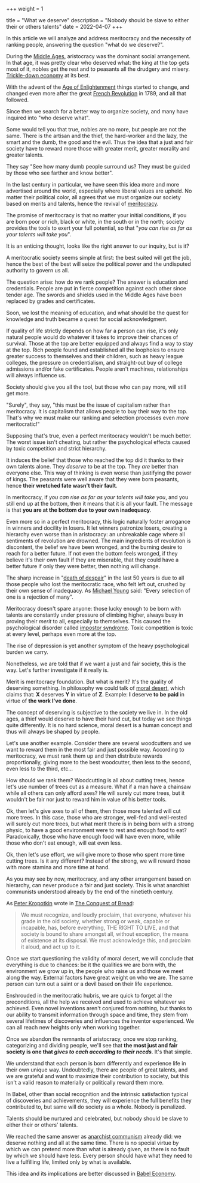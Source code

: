 +++
weight = 1

title = "What we deserve"
description = "Nobody should be slave to either their or others talents"
date = 2022-04-07
+++

In this article we will analyze and address meritocracy and the necessity of ranking people, answering the question "what do we deserve?".

During the [Middle Ages](https://en.wikipedia.org/wiki/Middle_Ages), aristocracy was the dominant social arrangement. In that age, it was pretty clear who deserved what: the king at the top gets most of it, nobles get the rest and to peasants all the drudgery and misery. [Trickle-down economy](https://en.wikipedia.org/wiki/Trickle-down_economics) at its best.

With the advent of the [Age of Enlightenment](https://en.wikipedia.org/wiki/Age_of_Enlightenment) things started to change, and changed even more after the great [French Revolution](https://en.wikipedia.org/wiki/French_Revolution) in 1789, and all that followed.

Since then we search for a better way to organize society, and many have inquired into "who deserve what".

Some would tell you that true, nobles are no more, but people are not the same. There is the artisan and the thief, the hard-worker and the lazy, the smart and the dumb, the good and the evil. Thus the idea that a just and fair society have to reward more those with greater merit, greater morality and greater talents.

They say "See how many dumb people surround us? They must be guided by those who see farther and know better".

In the last century in particular, we have seen this idea more and more advertised around the world, especially where liberal values are upheld. No matter their political color, all agrees that we must organize our society based on merits and talents, hence the revival of [meritocracy](https://en.wikipedia.org/wiki/Meritocracy).

The promise of meritocracy is that no matter your initial conditions, if you are born poor or rich, black or white, in the south or in the north; society provides the tools to exert your full potential, so that "*you can rise as far as your talents will take you*".

It is an enticing thought, looks like the right answer to our inquiry, but is it?

A meritocratic society seems simple at first: the best suited will get the job, hence the best of the best will seize the political power and the undisputed authority to govern us all.

The question arise: how do we rank people? The answer is education and credentials. People are put in fierce competition against each other since tender age. The swords and shields used in the Middle Ages have been replaced by grades and certificates.

Soon, we lost the meaning of education, and what should be the quest for knowledge and truth became a quest for social acknowledgment.

If quality of life strictly depends on how far a person can rise, it's only natural people would do whatever it takes to improve their chances of survival. Those at the top are better equipped and always find a way to stay at the top. Rich people found and established all the loopholes to ensure greater success to themselves and their children, such as heavy league colleges, the pressure on credentialism, and straight-out buy of college admissions and/or fake certificates. People aren't machines, relationships will always influence us.

Society should give you all the tool, but those who can pay more, will still get more.

"Surely", they say, "this must be the issue of capitalism rather than meritocracy. It is capitalism that allows people to buy their way to the top. That's why we must make our ranking and selection processes even *more* meritocratic!"

Supposing that's true, even a perfect meritocracy wouldn't be much better. The worst issue isn't cheating, but rather the psychological effects caused by toxic competition and strict hierarchy.

It induces the belief that those who reached the top did it thanks to their own talents alone. They *deserve* to be at the top. They *are* better than everyone else. This way of thinking is even worse than justifying the power of kings. The peasants were well aware that they were born peasants, hence **their wretched fate wasn't their fault**.

In meritocracy, if *you can rise as far as your talents will take you*, and you still end up at the bottom, then it means that it is all your fault. The message is that **you are at the bottom due to your own inadequacy**.

Even more so in a perfect meritocracy, this logic naturally foster arrogance in winners and docility in losers. It let winners patronize losers, creating a hierarchy even worse than in aristocracy: an unbreakable cage where all sentiments of revolution are drowned. The main ingredients of revolution is discontent, the belief we have been wronged, and the burning desire to reach for a better future. If not even the bottom feels wronged, if they believe it's their own fault if they are miserable, that they could have a better future if only they were better, then nothing will change.

The sharp increase in "[death of despair](https://en.wikipedia.org/wiki/Diseases_of_despair)" in the last 50 years is due to all those people who lost the meritocratic race, who felt left out, crushed by their own sense of inadequacy. As [Michael Young](https://en.wikipedia.org/wiki/Michael_Young) said: "Every selection of one is a rejection of many".

Meritocracy doesn't spare anyone: those lucky enough to be born with talents are constantly under pressure of climbing higher, always busy in proving their *merit* to all, especially to themselves. This caused the psychological disorder called [impostor syndrome](https://en.wikipedia.org/wiki/Impostor_syndrome). Toxic competition is toxic at every level, perhaps even more at the top.

The rise of depression is yet another symptom of the heavy psychological burden we carry.

Nonetheless, we are told that if we want a just and fair society, this is the way. Let's further investigate if it really is.

Merit is meritocracy foundation. But what is merit? It's the quality of deserving something. In philosophy we could talk of [moral desert](https://en.wikipedia.org/wiki/Desert_%28philosophy%29), which claims that: **X** deserves **Y** in virtue of **Z**. Example: **I** deserve **to be paid** in virtue of **the work I've done**.

The concept of deserving is subjective to the society we live in. In the old ages, a thief would deserve to have their hand cut, but today we see things quite differently. It is no hard science, moral desert is a human concept and thus will always be shaped by people.

Let's use another example. Consider there are several woodcutters and we want to reward them in the most fair and just possible way. According to meritocracy, we must rank them up and then distribute rewards proportionally, giving more to the best woodcutter, then less to the second, even less to the third, etc...

How should we rank them? Woodcutting is all about cutting trees, hence let's use number of trees cut as a measure. What if a man have a chainsaw while all others can only afford axes? He will surely cut more trees, but it wouldn't be fair nor just to reward him in value of his better tools.

Ok, then let's give axes to all of them, then those more talented will cut more trees. In this case, those who are stronger, well-fed and well-rested will surely cut more trees, but what merit there is in being born with a strong physic, to have a good environment were to rest and enough food to eat? Paradoxically, those who have enough food will have even more, while those who don't eat enough, will eat even less.

Ok, then let's use effort, we will give more to those who spent more time cutting trees. Is it any different? Instead of the strong, we will reward those with more stamina and more time at hand.

As you may see by now, meritocracy, and any other arrangement based on hierarchy, can never produce a fair and just society. This is what anarchist communists understood already by the end of the ninetieth century.

As [Peter Kropotkin](https://en.wikipedia.org/wiki/Peter_Kropotkin) wrote in [The Conquest of Bread](https://theanarchistlibrary.org/library/petr-kropotkin-the-conquest-of-bread):
> We must recognize, and loudly proclaim, that everyone, whatever his grade in the old society, whether strong or weak, capable or incapable, has, before everything, THE RIGHT TO LIVE, and that society is bound to share amongst all, without exception, the means of existence at its disposal. We must acknowledge this, and proclaim it aloud, and act up to it.

Once we start questioning the validity of moral desert, we will conclude that everything is due to chances: be it the qualities we are born with, the environment we grow up in, the people who raise us and those we meet along the way. External factors have great weight on who we are. The same person can turn out a saint or a devil based on their life experience.

Enshrouded in the meritocratic hubris, we are quick to forget all the preconditions, all the help we received and used to achieve whatever we achieved. Even novel inventions aren't conjured from nothing, but thanks to our ability to transmit information through space and time, they stem from several lifetimes of discoveries and influences the inventor experienced. We can all reach new heights only when working together.

Once we abandon the remnants of aristocracy, once we stop ranking, categorizing and dividing people, we'll see that **the most just and fair society is one that *gives to each according to their needs***. It's that simple.

We understand that each person is born differently and experience life in their own unique way. Undoubtedly, there are people of great talents, and we are grateful and want to maximize their contribution to society, but this isn't a valid reason to materially or politically reward them more.

In Babel, other than social recognition and the intrinsic satisfaction typical of discoveries and achievements, they will experience the full benefits they contributed to, but same will do society as a whole. Nobody is penalized.

Talents should be nurtured and celebrated, but nobody should be slave to either their or others' talents.

We reached the same answer as [anarchist communism](https://en.wikipedia.org/wiki/Anarcho-communism) already did: we deserve nothing and all at the same time. There is no special virtue by which we can pretend more than what is already given, as there is no fault by which we should have less. Every person should have what they need to live a fulfilling life, limited only by what is available.

This idea and its implications are better discussed in [Babel Economy](@content/blog/in-depth-economy/index.md).

